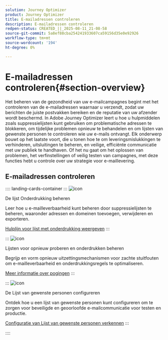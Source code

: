 ```yaml
---
solution: Journey Optimizer
product: Journey Optimizer
title: E-mailadressen controleren
description: E-mailadressen controleren
redpen-status: CREATED_||_2025-08-11_21-08-58
source-git-commit: 5a8ef88cba254241933607ca59156d35e0e92926
workflow-type: tm+mt
source-wordcount: '194'
ht-degree: 0%

---
```



# E-mailadressen controleren{#section-overview}

Het beheren van de gezondheid van uw e-mailcampagnes begint met het controleren van de e-mailadressen waarnaar u verzendt, zodat uw berichten de juiste postvakken bereiken en de reputatie van uw afzender wordt beschermd. In Adobe Journey Optimizer leert u hoe u hulpmiddelen zoals suppressielijsten kunt gebruiken om problematische adressen te blokkeren, om tijdelijke problemen opnieuw te behandelen en om lijsten van gewenste personen te controleren wie uw e-mails ontvangt. Elk onderwerp bouwt op het laatste voort, die u tonen hoe te om leveringsmislukkingen te verhinderen, uitsluitingen te beheren, en veilige, efficiënte communicatie met uw publiek te handhaven. Of het nu gaat om het oplossen van problemen, het verfinstellingen of veilig testen van campagnes, met deze functies hebt u controle over uw strategie voor e-maillevering.

## E-mailadressen controleren

:::: landing-cards-container
:::
![icon](https://cdn.experienceleague.adobe.com/icons/list-check.svg)

De lijst Onderdrukking beheren

Leer hoe u e-mailleverbaarheid kunt beheren door suppressielijsten te beheren, waaronder adressen en domeinen toevoegen, verwijderen en exporteren.

[Hulplijn voor lijst met onderdrukking weergeven](../using/configuration/manage-suppression-list.md)
:::

:::
![icon](https://cdn.experienceleague.adobe.com/icons/gear.svg)

Lijsten voor opnieuw proberen en onderdrukken beheren

Begrijp en vorm opnieuw uitzettingsmechanismen voor zachte stuitfouten om e-mailleverbaarheid en onderdrukkingsregels te optimaliseren.

[Meer informatie over pogingen](../using/configuration/retries.md)
:::

:::
![icon](https://cdn.experienceleague.adobe.com/icons/shield-halved.svg)

De Lijst van gewenste personen configureren

Ontdek hoe u een lijst van gewenste personen kunt configureren om te zorgen voor beveiligde en geoorloofde e-mailcommunicatie voor testen en productie.

[Configuratie van Lijst van gewenste personen verkennen](../using/configuration/allow-list.md)
:::

::::
